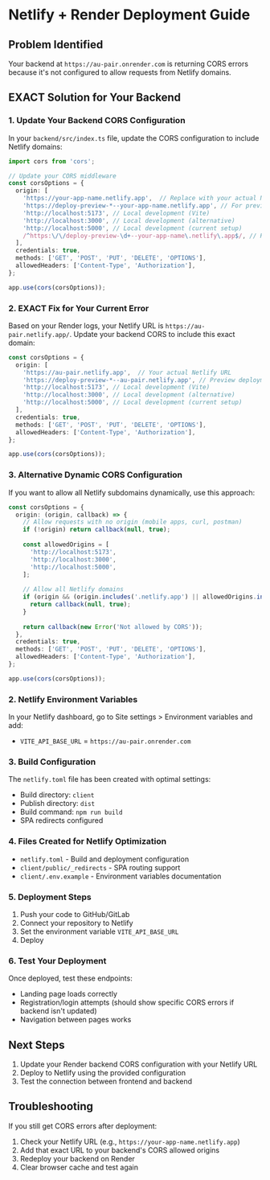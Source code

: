 # Netlify + Render Deployment Guide

## Problem Identified
Your backend at `https://au-pair.onrender.com` is returning CORS errors because it's not configured to allow requests from Netlify domains.

## EXACT Solution for Your Backend

### 1. Update Your Backend CORS Configuration
In your `backend/src/index.ts` file, update the CORS configuration to include Netlify domains:

```typescript
import cors from 'cors';

// Update your CORS middleware
const corsOptions = {
  origin: [
    'https://your-app-name.netlify.app',  // Replace with your actual Netlify URL
    'https://deploy-preview-*--your-app-name.netlify.app', // For preview deployments
    'http://localhost:5173', // Local development (Vite)
    'http://localhost:3000', // Local development (alternative)
    'http://localhost:5000', // Local development (current setup)
    /^https:\/\/deploy-preview-\d+--your-app-name\.netlify\.app$/, // Regex for preview deployments
  ],
  credentials: true,
  methods: ['GET', 'POST', 'PUT', 'DELETE', 'OPTIONS'],
  allowedHeaders: ['Content-Type', 'Authorization'],
};

app.use(cors(corsOptions));
```

### 2. EXACT Fix for Your Current Error

Based on your Render logs, your Netlify URL is `https://au-pair.netlify.app/`. Update your backend CORS to include this exact domain:

```typescript
const corsOptions = {
  origin: [
    'https://au-pair.netlify.app',  // Your actual Netlify URL
    'https://deploy-preview-*--au-pair.netlify.app', // Preview deployments
    'http://localhost:5173', // Local development (Vite)
    'http://localhost:3000', // Local development (alternative)
    'http://localhost:5000', // Local development (current setup)
  ],
  credentials: true,
  methods: ['GET', 'POST', 'PUT', 'DELETE', 'OPTIONS'],
  allowedHeaders: ['Content-Type', 'Authorization'],
};

app.use(cors(corsOptions));
```

### 3. Alternative Dynamic CORS Configuration
If you want to allow all Netlify subdomains dynamically, use this approach:

```typescript
const corsOptions = {
  origin: (origin, callback) => {
    // Allow requests with no origin (mobile apps, curl, postman)
    if (!origin) return callback(null, true);
    
    const allowedOrigins = [
      'http://localhost:5173',
      'http://localhost:3000', 
      'http://localhost:5000',
    ];
    
    // Allow all Netlify domains
    if (origin && (origin.includes('.netlify.app') || allowedOrigins.includes(origin))) {
      return callback(null, true);
    }
    
    return callback(new Error('Not allowed by CORS'));
  },
  credentials: true,
  methods: ['GET', 'POST', 'PUT', 'DELETE', 'OPTIONS'],
  allowedHeaders: ['Content-Type', 'Authorization'],
};

app.use(cors(corsOptions));
```

### 2. Netlify Environment Variables
In your Netlify dashboard, go to Site settings > Environment variables and add:
- `VITE_API_BASE_URL` = `https://au-pair.onrender.com`

### 3. Build Configuration
The `netlify.toml` file has been created with optimal settings:
- Build directory: `client`
- Publish directory: `dist`
- Build command: `npm run build`
- SPA redirects configured

### 4. Files Created for Netlify Optimization
- `netlify.toml` - Build and deployment configuration
- `client/public/_redirects` - SPA routing support
- `client/.env.example` - Environment variables documentation

### 5. Deployment Steps
1. Push your code to GitHub/GitLab
2. Connect your repository to Netlify
3. Set the environment variable `VITE_API_BASE_URL`
4. Deploy

### 6. Test Your Deployment
Once deployed, test these endpoints:
- Landing page loads correctly
- Registration/login attempts (should show specific CORS errors if backend isn't updated)
- Navigation between pages works

## Next Steps
1. Update your Render backend CORS configuration with your Netlify URL
2. Deploy to Netlify using the provided configuration
3. Test the connection between frontend and backend

## Troubleshooting
If you still get CORS errors after deployment:
1. Check your Netlify URL (e.g., `https://your-app-name.netlify.app`)
2. Add that exact URL to your backend's CORS allowed origins
3. Redeploy your backend on Render
4. Clear browser cache and test again